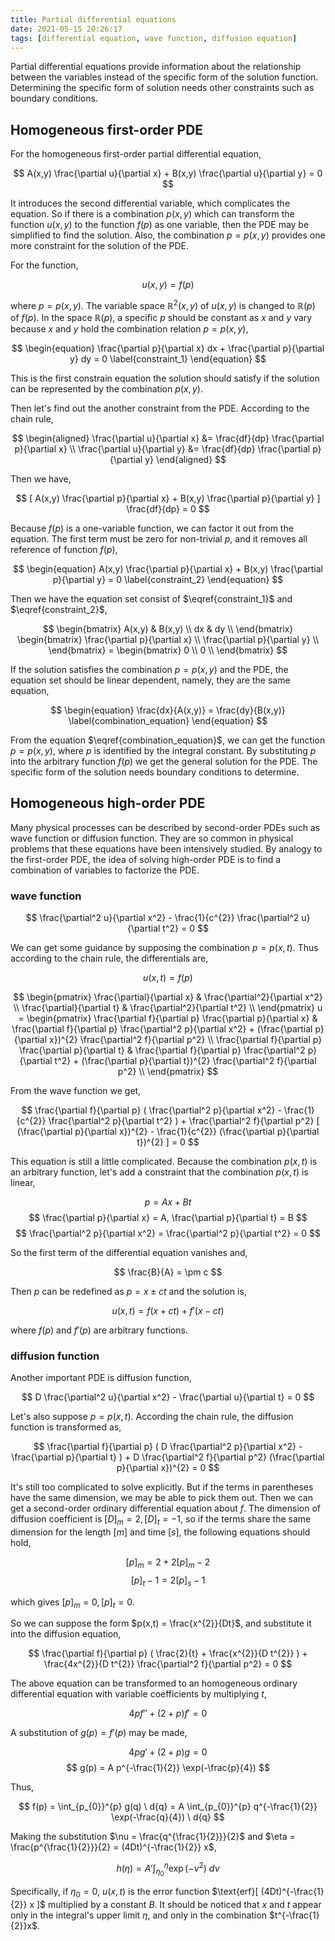 ```yaml
---
title: Partial differential equations
date: 2021-05-15 20:26:17
tags: [differential equation, wave function, diffusion equation]
---
```


Partial differential equations provide information about the relationship between the variables instead of the specific form of the solution function. Determining the specific form of solution needs other constraints such as boundary conditions. 

<!--more-->

## Homogeneous first-order PDE

For the homogeneous first-order partial differential equation,

$$ A(x,y) \frac{\partial u}{\partial x} + B(x,y) \frac{\partial u}{\partial y} = 0 $$

It introduces the second differential variable, which complicates the equation. So if there is a combination $p(x,y)$ which can transform the function $u(x,y)$ to the function $f(p)$ as one variable, then the PDE may be simplified to find the solution. Also, the combination $p=p(x,y)$ provides one more constraint for the solution of the PDE.

For the function,

$$ u(x,y) = f(p) $$

where $p=p(x,y)$. The variable space $\mathbb{R}^{2}(x,y)$ of $u(x,y)$ is changed to $\mathbb{R}(p)$ of $f(p)$. In the space $\mathbb{R}(p)$, a specific $p$ should be constant as $x$ and $y$ vary because $x$ and $y$ hold the combination relation $p = p(x,y)$,

$$ \begin{equation}
\frac{\partial p}{\partial x} dx + \frac{\partial p}{\partial y} dy = 0 \label{constraint_1}
\end{equation} $$

This is the first constrain equation the solution should satisfy if the solution can be represented by the combination $p(x,y)$.

Then let's find out the another constraint from the PDE. According to the chain rule,

$$ \begin{aligned}
\frac{\partial u}{\partial x} &= \frac{df}{dp} \frac{\partial p}{\partial x} \\
\frac{\partial u}{\partial y} &= \frac{df}{dp} \frac{\partial p}{\partial y}
\end{aligned}  $$

Then we have,

$$ [ A(x,y) \frac{\partial p}{\partial x} + B(x,y) \frac{\partial p}{\partial y} ] \frac{df}{dp} = 0 $$

Because $f(p)$ is a one-variable function, we can factor it out from the equation. The first term must be zero for non-trivial $p$, and it removes all reference of function $f(p)$,

$$ \begin{equation}
A(x,y) \frac{\partial p}{\partial x} + B(x,y) \frac{\partial p}{\partial y} = 0 \label{constraint_2}
\end{equation} $$

Then we have the equation set consist of $\eqref{constraint_1}$ and $\eqref{constraint_2}$,

$$ \begin{bmatrix} A(x,y) & B(x,y) \\ dx & dy \\ \end{bmatrix} \begin{bmatrix} \frac{\partial p}{\partial x} \\ \frac{\partial p}{\partial y} \\ \end{bmatrix} = \begin{bmatrix} 0 \\ 0 \\ \end{bmatrix} $$

If the solution satisfies the combination $p=p(x,y)$ and the PDE, the equation set should be linear dependent, namely, they are the same equation,

$$ \begin{equation}
\frac{dx}{A(x,y)} = \frac{dy}{B(x,y)} \label{combination_equation}
\end{equation} $$

From the equation $\eqref{combination_equation}$, we can get the function $p=p(x,y)$, where $p$ is identified by the integral constant. By substituting $p$ into the arbitrary function $f(p)$ we get the general solution for the PDE. The specific form of the solution needs boundary conditions to determine.

## Homogeneous high-order PDE

Many physical processes can be described by second-order PDEs such as wave function or diffusion function. They are so common in physical problems that these equations have been intensively studied. By analogy to the first-order PDE, the idea of solving high-order PDE is to find a combination of variables to factorize the PDE.

### wave function

$$ \frac{\partial^2 u}{\partial x^2} - \frac{1}{c^{2}} \frac{\partial^2 u}{\partial t^2} = 0 $$

We can get some guidance by supposing the combination $p=p(x,t)$. Thus according to the chain rule, the differentials are,

$$ u(x,t) = f(p) $$

$$ \begin{pmatrix}
\frac{\partial}{\partial x} & \frac{\partial^2}{\partial x^2} \\
\frac{\partial}{\partial t} & \frac{\partial^2}{\partial t^2} \\
\end{pmatrix} 
u = \begin{pmatrix}
\frac{\partial f}{\partial p} \frac{\partial p}{\partial x} &
\frac{\partial f}{\partial p} \frac{\partial^2 p}{\partial x^2} + (\frac{\partial p}{\partial x})^{2} \frac{\partial^2 f}{\partial p^2} \\
\frac{\partial f}{\partial p} \frac{\partial p}{\partial t} &
\frac{\partial f}{\partial p} \frac{\partial^2 p}{\partial t^2} + (\frac{\partial p}{\partial t})^{2} \frac{\partial^2 f}{\partial p^2} \\
\end{pmatrix} $$

From the wave function we get,

$$ \frac{\partial f}{\partial p} ( \frac{\partial^2 p}{\partial x^2} - \frac{1}{c^{2}} \frac{\partial^2 p}{\partial t^2} ) + \frac{\partial^2 f}{\partial p^2} [ (\frac{\partial p}{\partial x})^{2} - \frac{1}{c^{2}} (\frac{\partial p}{\partial t})^{2} ] = 0 $$

This equation is still a little complicated. Because the combination $p(x,t)$ is an arbitrary function, let's add a constraint that the combination $p(x,t)$ is linear,

$$ p = A x + B t $$
$$ \frac{\partial p}{\partial x} = A, \frac{\partial p}{\partial t} = B $$
$$ \frac{\partial^2 p}{\partial x^2} = \frac{\partial^2 p}{\partial t^2} = 0 $$

So the first term of the differential equation vanishes and,

$$ \frac{B}{A} = \pm c $$

Then $p$ can be redefined as $p = x \pm c t$ and the solution is,

$$ u(x,t) = f(x+ct) + f'(x-ct) $$

where $f(p)$ and $f'(p)$ are arbitrary functions.

### diffusion function

Another important PDE is diffusion function,

$$ D \frac{\partial^2 u}{\partial x^2} - \frac{\partial u}{\partial t} = 0 $$

Let's also suppose $p = p(x,t)$. According the chain rule, the diffusion function is transformed as,

$$ \frac{\partial f}{\partial p} ( D \frac{\partial^2 p}{\partial x^2} - \frac{\partial p}{\partial t} ) + D \frac{\partial^2 f}{\partial p^2} (\frac{\partial p}{\partial x})^{2} = 0 $$

It's still too complicated to solve explicitly. But if the terms in parentheses have the same dimension, we may be able to pick them out. Then we can get a second-order ordinary differential equation about $f$. The dimension of diffusion coefficient is $[D]_{m} = 2, [D]_{t} = -1$, so if the terms share the same dimension for the length $[m]$ and time $[s]$, the following equations should hold,

$$ [p]_{m} = 2 + 2 [p]_{m} - 2 $$
$$ [p]_{t} - 1 = 2 [p]_{s} - 1 $$

which gives $[p]_{m} = 0, [p]_{t} = 0$.

So we can suppose the form $p(x,t) = \frac{x^{2}}{Dt}$, and substitute it into the diffusion equation,

$$ \frac{\partial f}{\partial p} ( \frac{2}{t} + \frac{x^{2}}{D t^{2}} ) + \frac{4x^{2}}{D t^{2}} \frac{\partial^2 f}{\partial p^2} = 0 $$

The above equation can be transformed to an homogeneous ordinary differential equation with variable coefficients by multiplying $t$,

$$ 4 p f'' + ( 2 + p ) f' = 0 $$

A substitution of $g(p)=f'(p)$ may be made,

$$ 4 p g' + (2+p) g = 0 $$
$$ g(p) = A p^{-\frac{1}{2}} \exp(-\frac{p}{4}) $$

Thus,

$$ f(p) = \int_{p_{0}}^{p} g(q) \ d{q} = A \int_{p_{0}}^{p} q^{-\frac{1}{2}} \exp(-\frac{q}{4}) \ d{q} $$

Making the substitution $\nu = \frac{q^{\frac{1}{2}}}{2}$ and $\eta = \frac{p^{\frac{1}{2}}}{2} = (4Dt)^{-\frac{1}{2}} x$,

$$ h(\eta) = A' \int_{\eta_{0}}^{\eta} \exp(-\nu^{2}) \ d{\nu} $$

Specifically, if $\eta_{0} = 0$, $u(x,t)$ is the error function $\text{erf}[ (4Dt)^{-\frac{1}{2}} x ]$ multiplied by a constant $B$. It should be noticed that $x$ and $t$ appear only in the integral's upper limit $\eta$, and only in the combination $t^{-\frac{1}{2}}x$.

